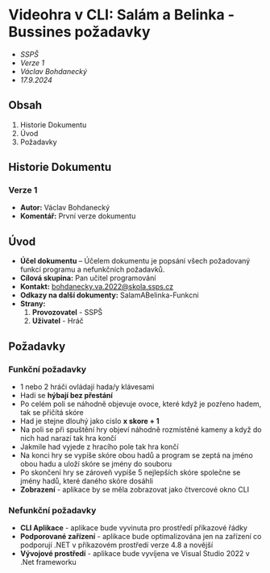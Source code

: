  # Videohra v CLI: Salám a Belinka - Bussines požadavky
* *SSPŠ*
* *Verze 1*
* *Václav Bohdanecký*
* *17.9.2024*

## Obsah
1. Historie Dokumentu
2. Úvod
3. Požadavky

## Historie Dokumentu
### Verze 1
* **Autor:** Václav Bohdanecký
* **Komentář:** První verze dokumentu

## Úvod
* **Účel dokumentu** – Účelem dokumentu je popsání všech požadovaný funkcí programu a nefunkčních požadavků.
* **Cílová skupina:** Pan učitel programování
* **Kontakt:** bohdanecky.va.2022@skola.ssps.cz
* **Odkazy na další dokumenty:** SalamABelinka-Funkcni
* **Strany:** 
    1. **Provozovatel** - SSPŠ 
    2. **Uživatel** - Hráč

## Požadavky
### Funkční požadavky
* 1 nebo 2 hráči ovládají hada/y klávesami
* Hadi se **hýbají bez přestání**
* Po celém poli se náhodně objevuje ovoce, které když je pozřeno hadem, tak se přičítá skóre 
* Had je stejne dlouhý jako cislo **x skore + 1**
* Na poli se při spuštění hry objeví náhodně rozmístěné kameny a když do nich had narazí tak hra končí
* Jakmile had vyjede z hracího pole tak hra končí
* Na konci hry se vypíše skóre obou hadů a program se zeptá na jméno obou hadu a uloží skóre se jmény do souboru
* Po skončení hry se zároveň vypíše 5 nejlepších skóre společne se jmény hadů, které daného skóre dosáhli
* **Zobrazení** - aplikace by se měla zobrazovat jako čtvercové okno CLI

### Nefunkční požadavky
* **CLI Aplikace** - aplikace bude vyvinuta pro prostředí příkazové řádky
* **Podporované zařízení** - aplikace bude optimalizována jen na zařízení co podporují .NET v příkazovém prostředí verze 4.8 a novější
* **Vývojové prostředí** - aplikace bude vyvíjena ve Visual Studio 2022 v .Net frameworku
